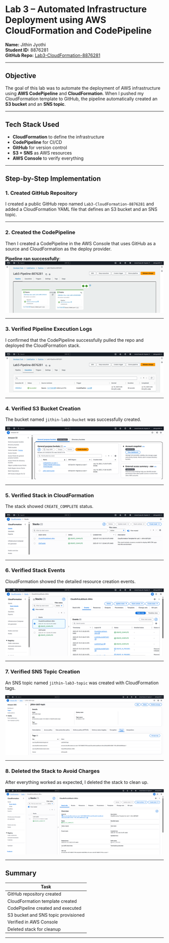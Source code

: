 # Lab 3 – Automated Infrastructure Deployment using AWS CloudFormation and CodePipeline

**Name:** Jithin Jyothi  
**Student ID:** 8876281  
**GitHub Repo:** [Lab3-CloudFormation-8876281](https://github.com/JithinJyothi95/Lab3-CloudFormation-8876281)

---

## Objective

The goal of this lab was to automate the deployment of AWS infrastructure using **AWS CodePipeline** and **CloudFormation**. When I pushed my CloudFormation template to GitHub, the pipeline automatically created an **S3 bucket** and an **SNS topic**.

---

## Tech Stack Used

- **CloudFormation** to define the infrastructure
- **CodePipeline** for CI/CD
- **GitHub** for version control
- **S3 + SNS** as AWS resources
- **AWS Console** to verify everything

---

## Step-by-Step Implementation

### 1. Created GitHub Repository

I created a public GitHub repo named `Lab3-CloudFormation-8876281` and added a CloudFormation YAML file that defines an S3 bucket and an SNS topic.

---

### 2. Created the CodePipeline

Then I created a CodePipeline in the AWS Console that uses GitHub as a source and CloudFormation as the deploy provider.

**Pipeline ran successfully**:  
![Pipeline Success](./screenshots/pipeline-success.png)

---

### 3. Verified Pipeline Execution Logs

I confirmed that the CodePipeline successfully pulled the repo and deployed the CloudFormation stack.

![Execution Logs](./screenshots/executions.png)

---

### 4. Verified S3 Bucket Creation

The bucket named `jithin-lab3-bucket` was successfully created.

![S3 Bucket](./screenshots/s3-bucket.png)

---

### 5. Verified Stack in CloudFormation

The stack showed `CREATE_COMPLETE` status.

![CloudFormation Stack](./screenshots/cloudformation-stacks.png)

---

### 6. Verified Stack Events

CloudFormation showed the detailed resource creation events.

![Stack Events](./screenshots/events.png)

---

### 7. Verified SNS Topic Creation

An SNS topic named `jithin-lab3-topic` was created with CloudFormation tags.

![SNS Topic](./screenshots/sns-topic.png)

---

### 8. Deleted the Stack to Avoid Charges

After everything worked as expected, I deleted the stack to clean up.

![Stack Deleted](./screenshots/stack-deleted.png)

---

## Summary

| Task                                | 
|-------------------------------------|
| GitHub repository created           | 
| CloudFormation template created     |
| CodePipeline created and executed   | 
| S3 bucket and SNS topic provisioned | 
| Verified in AWS Console             | 
| Deleted stack for cleanup           | 

---

